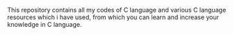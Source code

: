 This repository contains all my codes of C language and various C language resources which i have used, from which you can learn and increase your knowledge in C language.
